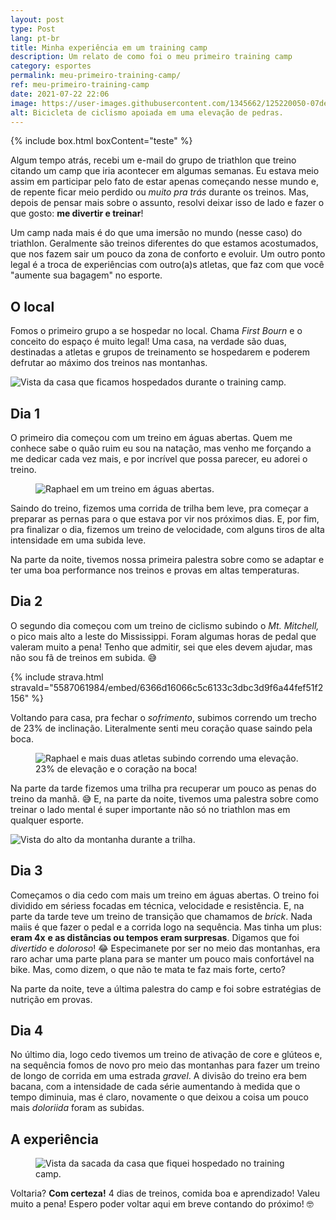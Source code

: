 ```yaml
---
layout: post
type: Post
lang: pt-br
title: Minha experiência em um training camp
description: Um relato de como foi o meu primeiro training camp
category: esportes
permalink: meu-primeiro-training-camp/
ref: meu-primeiro-training-camp
date: 2021-07-22 22:06
image: https://user-images.githubusercontent.com/1345662/125220050-07dea100-e294-11eb-9b6e-b72bf2e5dbfc.png
alt: Bicicleta de ciclismo apoiada em uma elevação de pedras.
---
```

{% include box.html boxContent="teste" %}

Algum tempo atrás, recebi um e-mail do grupo de triathlon que treino citando um camp que iria acontecer em algumas semanas. Eu estava meio assim em participar pelo fato de estar apenas começando nesse mundo e, de repente ficar meio perdido ou *muito pra trás* durante os treinos. Mas, depois de pensar mais sobre o assunto, resolvi deixar isso de lado e fazer o que gosto: **me divertir e treinar**!

<div class="post-detail">Um camp nada mais é do que uma imersão no mundo (nesse caso) do triathlon. Geralmente são treinos diferentes do que estamos acostumados, que nos fazem sair um pouco da zona de conforto e evoluir. Um outro ponto legal é a troca de experiências com outro(a)s atletas, que faz com que você "aumente sua bagagem" no esporte.</div>

## O local

Fomos o primeiro grupo a se hospedar no local. Chama *First Bourn* e o conceito do espaço é muito legal! Uma casa, na verdade são duas, destinadas a atletas e grupos de treinamento se hospedarem e poderem defrutar ao máximo dos treinos nas montanhas.

![Vista da casa que ficamos hospedados durante o training camp.](https://user-images.githubusercontent.com/1345662/125877150-8199d395-afe2-4eb3-82b0-17ec765de242.png "Vista da casa que ficamos hospedados durante o training camp.")

## Dia 1

O primeiro dia começou com um treino em águas abertas. Quem me conhece sabe o quão ruim eu sou na natação, mas venho me forçando a me dedicar cada vez mais, e por incrível que possa parecer, eu adorei o treino. 

<figure class="image-full"><img src="https://user-images.githubusercontent.com/1345662/125548423-31fc8de5-2680-48b9-8459-16c9d1e07cc1.png" alt="Raphael em um treino em águas abertas." /></figure>

Saindo do treino, fizemos uma corrida de trilha bem leve, pra começar a preparar as pernas para o que estava por vir nos próximos dias. E, por fim, pra finalizar o dia, fizemos um treino de velocidade, com alguns tiros de alta intensidade em uma subida leve.

Na parte da noite, tivemos nossa primeira palestra sobre como se adaptar e ter uma boa performance nos treinos e provas em altas temperaturas.

## Dia 2

O segundo dia começou com um treino de ciclismo subindo o *Mt. Mitchell,* o pico mais alto a leste do Mississippi. Foram algumas horas de pedal que valeram muito a pena! Tenho que admitir, sei que eles devem ajudar, mas não sou fã de treinos em subida. 😅

{% include strava.html stravaId="5587061984/embed/6366d16066c5c6133c3dbc3d9f6a44fef51f2156" %}

Voltando para casa, pra fechar o *sofrimento*, subimos correndo um trecho de 23% de inclinação. Literalmente senti meu coração quase saindo pela boca.

<figure class="image-full"><img src="https://user-images.githubusercontent.com/1345662/125549201-8a75d6b1-80c1-4a53-b663-1a6b5c519fd0.png" alt="Raphael e mais duas atletas subindo correndo uma elevação." /><figcaption>23% de elevação e o coração na boca!</figcaption></figure>

Na parte da tarde fizemos uma trilha pra recuperar um pouco as penas do treino da manhã.  😅 E, na parte da noite, tivemos uma palestra sobre como treinar o lado mental é super importante não só no triathlon mas em qualquer esporte.

![Vista do alto da montanha durante a trilha.](https://user-images.githubusercontent.com/1345662/125877432-2fe2d18b-4e16-4f68-8d90-aa09a8634b47.png "Vista do alto da montanha durante a trilha.")

## Dia 3

Começamos o dia cedo com mais um treino em águas abertas. O treino foi dividido em sériess focadas em técnica, velocidade e resistência. E, na parte da tarde teve um treino de transição que chamamos de *brick*. Nada maiis é que fazer o pedal e a corrida logo na sequência. Mas tinha um plus: **eram 4x** **e as distâncias ou tempos eram surpresas**. Digamos que foi *divertido* e *doloroso*! 😂 Especimanete por ser no meio das montanhas, era raro achar uma parte plana para se manter um pouco mais confortável na bike. Mas, como dizem, o que não te mata te faz mais forte, certo?

Na parte da noite, teve a última palestra do camp e foi sobre estratégias de nutrição em provas.

## Dia 4

No último dia, logo cedo tivemos um treino de ativação de core e glúteos e, na sequência fomos de novo pro meio das montanhas para fazer um treino de longo de corrida em uma estrada *gravel*. A divisão do treino era bem bacana, com a intensidade de cada série aumentando à medida que o tempo diminuia, mas é claro, novamente o que deixou a coisa um pouco mais *doloriida* foram as subidas.

## A experiência

<figure class="image-full"><img src="https://user-images.githubusercontent.com/1345662/125877514-fa852d4e-9c99-484e-9480-bcac6d3e036e.png" alt="Vista da sacada da casa que fiquei hospedado no training camp." /></figure>

Voltaria? **Com certeza!** 4 dias de treinos, comida boa e aprendizado! Valeu muito a pena! Espero poder voltar aqui em breve contando do próximo! 🤓